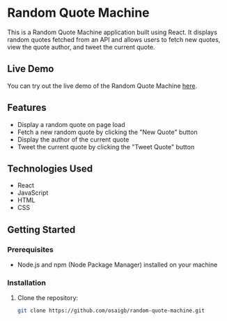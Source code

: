 # Random Quote Machine

This is a Random Quote Machine application built using React. It displays random quotes fetched from an API and allows users to fetch new quotes, view the quote author, and tweet the current quote.

## Live Demo

You can try out the live demo of the Random Quote Machine [here](https://your-demo-url.com).

## Features

- Display a random quote on page load
- Fetch a new random quote by clicking the "New Quote" button
- Display the author of the current quote
- Tweet the current quote by clicking the "Tweet Quote" button

## Technologies Used

- React
- JavaScript
- HTML
- CSS

## Getting Started

### Prerequisites

- Node.js and npm (Node Package Manager) installed on your machine

### Installation

1. Clone the repository:

   ```bash
   git clone https://github.com/osaigb/random-quote-machine.git

